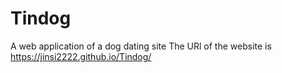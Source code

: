 # Tindog
A web application of a dog dating site
The URl of the website is  https://jinsi2222.github.io/Tindog/
